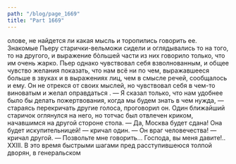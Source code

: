 ```yaml
---
path: "/blog/page_1669"
title: "Part 1669"
---
```


олове, не найдется ли какая мысль и торопились говорить ее. Знакомые Пьеру старички-вельможи сидели и оглядывались то на того, то на другого, и выражение бòльшей части из них говорило только, что им очень жарко. Пьер однако чувствовал себя взволнованным, и общее чувство желания показать, что нам всё ни по чем, выражавшееся больше в звуках и в выражениях лиц, чем в смысле речей, сообщалось и ему. Он не отрекся от своих мыслей, но чувствовал себя в чем-то виноватым и желал оправдаться .
— Я сказал только, что нам удобнее было бы делать пожертвования, когда мы будем знать в чем нужда, — стараясь перекричать другие голоса, проговорил он.
Один ближайший старичок оглянулся на него, но тотчас был отвлечен криком, начавшимся на другой стороне стола. — Да, Москва будет сдана! Она будет искупительницей! — кричал один.
— Он враг человечества! — кричал другой. — Позвольте мне говорить... Господа, вы меня давите!..
XXIII.
В это время быстрыми шагами пред расступившеюся толпой дворян, в генеральском
